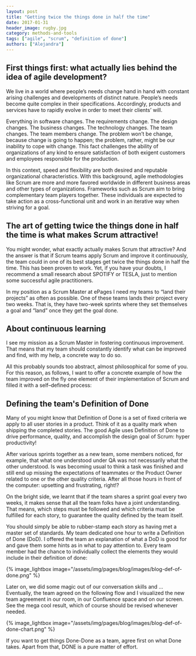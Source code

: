 ```yaml
---
layout: post
title: "Getting twice the things done in half the time"
date: 2017-01-31
header_image: rugby.jpg
category: methods-and-tools
tags: ["agile", "scrum", "definition of done"]
authors: ["Alejandra"]
---
```


## First things first: what actually lies behind the idea of agile development?

We live in a world where people’s needs change hand in hand with constant arising challenges and developments of distinct nature.
People’s needs become quite complex in their specifications.
Accordingly, products and services have to rapidly evolve in order to meet their clients’ will.

Everything in software changes.
The requirements change.
The design changes.
The business changes.
The technology changes.
The team changes.
The team members change.
The problem won’t be change, because change is going to happen; the problem, rather, might be our inability to cope with change.
This fact challenges the ability of organizations of any kind to ensure satisfaction of both exigent customers and employees responsible for the production.

In this context, speed and flexibility are both desired and reputable organizational characteristics.
With this background, agile methodologies like Scrum are more and more favored worldwide in different business areas and other types of organizations.
Frameworks such as Scrum aim to bring complementary team players together.
These individuals are expected to take action as a cross-functional unit and work in an iterative way when striving for a goal.

## The art of getting twice the things done in half the time is what makes Scrum attractive!

You might wonder, what exactly actually makes Scrum that attractive?
And the answer is that if Scrum teams apply Scrum and improve it continuously, the team could in one of its best stages get twice the things done in half the time.
This has been proven to work.
Yet, if you have your doubts, I recommend a small research about SPOTIFY or TESLA, just to mention some successful agile practitioners.

In my position as a Scrum Master at ePages I need my teams to “land their projects” as often as possible.
One of these teams lands their project every two weeks.
That is, they have two-week sprints where they set themselves a goal and “land” once they get the goal done.

## About continuous learning

I see my mission as a Scrum Master in fostering continuous improvement.
That means that my team should constantly identify what can be improved and find, with my help, a concrete way to do so.

All this probably sounds too abstract, almost philosophical for some of you.
For this reason, as follows, I want to offer a concrete example of how the team improved on the fly one element of their implementation of Scrum and filled it with a self–defined process:

## Defining the team's Definition of Done

Many of you might know that Definition of Done is a set of fixed criteria we apply to all user stories in a product.
Think of it as a quality mark when shipping the completed stories.
The good Agile uses Definition of Done to drive performance, quality, and accomplish the design goal of Scrum: hyper productivity!

After various sprints together as a new team, some members noticed, for example, that what one understood under QA was not necessarily what the other understood.
Is was becoming usual to think a task was finished and still end up missing the expectations of teammates or the Product Owner related to one or the other quality criteria.
After all those hours in front of the computer: upsetting and frustrating, right!?

On the bright side, we learnt that if the team shares a sprint goal every two weeks, it makes sense that all the team folks have a joint understanding.
That means, which steps must be followed and which criteria must be fulfilled for each story, to guarantee the quality defined by the team itself.

You should simply be able to rubber-stamp each story as having met a master set of standards.
My team dedicated one hour to write a Definition of Done (DoD).
I offered the team an explanation of what a DoD is good for and gave them some hints as in what to pay attention to.
Every team member had the chance to individually collect the elements they would include in their definition of done:

{% image_lightbox image="/assets/img/pages/blog/images/blog-def-of-done.png" %}

Later on, we did some magic out of our conversation skills and ...
Eventually, the team agreed on the following flow and I visualized the new team agreement in our room, in our Confluence space and on our screen.
See the mega cool result, which of course should be revised whenever needed.

{% image_lightbox image="/assets/img/pages/blog/images/blog-def-of-done-chart.png" %}

If you want to get things Done-Done as a team, agree first on what Done takes.
Apart from that, DONE is a pure matter of effort.
